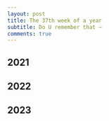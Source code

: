 ```yaml
---
layout: post
title: The 37th week of a year
subtitle: Do U remember that ~
comments: true
---
```





## 2021


## 2022


## 2023
